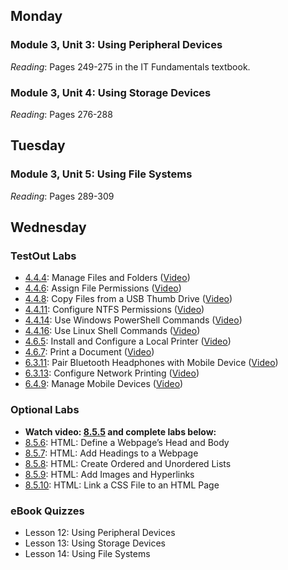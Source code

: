 ## Monday
### Module 3, Unit 3: Using Peripheral Devices
*Reading*: Pages 249-275 in the IT Fundamentals textbook. 

### Module 3, Unit 4: Using Storage Devices
*Reading*: Pages 276-288

## Tuesday
### Module 3, Unit 5: Using File Systems
*Reading*: Pages 289-309

## Wednesday
### TestOut Labs
- [4.4.4](https://labsimapp.testout.com/v6_0_547/index.html/productviewer/1184/4.4.4): Manage Files and Folders ([Video](https://labsimapp.testout.com/v6_0_547/index.html/productviewer/1184/4.4.3))
- [4.4.6](https://labsimapp.testout.com/v6_0_547/index.html/productviewer/1184/4.4.6): Assign File Permissions ([Video](https://labsimapp.testout.com/v6_0_547/index.html/productviewer/1184/4.4.5))
- [4.4.8](https://labsimapp.testout.com/v6_0_547/index.html/productviewer/1184/4.4.8): Copy Files from a USB Thumb Drive ([Video](https://labsimapp.testout.com/v6_0_547/index.html/productviewer/1184/4.4.7))
- [4.4.11](https://labsimapp.testout.com/v6_0_547/index.html/productviewer/1184/4.4.11): Configure NTFS Permissions ([Video](https://labsimapp.testout.com/v6_0_547/index.html/productviewer/1184/4.4.10))
- [4.4.14](https://labsimapp.testout.com/v6_0_547/index.html/productviewer/1184/4.4.14): Use Windows PowerShell Commands ([Video](https://labsimapp.testout.com/v6_0_547/index.html/productviewer/1184/4.4.13))
- [4.4.16](https://labsimapp.testout.com/v6_0_547/index.html/productviewer/1184/4.4.16): Use Linux Shell Commands ([Video](https://labsimapp.testout.com/v6_0_547/index.html/productviewer/1184/4.4.15))
- [4.6.5](https://labsimapp.testout.com/v6_0_547/index.html/productviewer/1184/4.6.5): Install and Configure a Local Printer ([Video](https://labsimapp.testout.com/v6_0_547/index.html/productviewer/1184/4.6.4))
- [4.6.7](https://labsimapp.testout.com/v6_0_547/index.html/productviewer/1184/4.6.7): Print a Document ([Video](https://labsimapp.testout.com/v6_0_547/index.html/productviewer/1184/4.6.6))
- [6.3.11](https://labsimapp.testout.com/v6_0_547/index.html/productviewer/1184/6.3.11): Pair Bluetooth Headphones with Mobile Device ([Video](https://labsimapp.testout.com/v6_0_547/index.html/productviewer/1184/6.3.10))
- [6.3.13](https://labsimapp.testout.com/v6_0_547/index.html/productviewer/1184/6.3.13): Configure Network Printing ([Video](https://labsimapp.testout.com/v6_0_547/index.html/productviewer/1184/6.3.12))
- [6.4.9](https://labsimapp.testout.com/v6_0_547/index.html/productviewer/1184/6.4.9): Manage Mobile Devices ([Video](https://labsimapp.testout.com/v6_0_547/index.html/productviewer/1184/6.4.8))

### Optional Labs
- **Watch video: [8.5.5](https://labsimapp.testout.com/v6_0_547/index.html/productviewer/1184/8.5.5) and complete labs below:**
- [8.5.6](https://labsimapp.testout.com/v6_0_547/index.html/productviewer/1184/8.5.6): HTML: Define a Webpage’s Head and Body
- [8.5.7](https://labsimapp.testout.com/v6_0_547/index.html/productviewer/1184/8.5.7): HTML: Add Headings to a Webpage
- [8.5.8](https://labsimapp.testout.com/v6_0_547/index.html/productviewer/1184/8.5.8): HTML: Create Ordered and Unordered Lists
- [8.5.9](https://labsimapp.testout.com/v6_0_547/index.html/productviewer/1184/8.5.9): HTML: Add Images and Hyperlinks
- [8.5.10](https://labsimapp.testout.com/v6_0_547/index.html/productviewer/1184/8.5.10): HTML: Link a CSS File to an HTML Page

### eBook Quizzes
- Lesson 12: Using Peripheral Devices
- Lesson 13: Using Storage Devices
- Lesson 14: Using File Systems